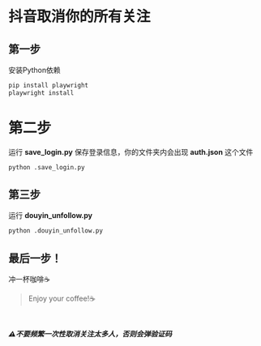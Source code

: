 # 抖音取消你的所有关注

## 第一步
安装Python依赖
```bash
pip install playwright
playwright install
```

# 第二步
运行 **save_login.py** 保存登录信息，你的文件夹内会出现 **auth.json** 这个文件

```bash
python .save_login.py
```

## 第三步

运行 **douyin_unfollow.py**

```bash
python .douyin_unfollow.py
```

## 最后一步！

冲一杯咖啡☕️

> Enjoy your coffee!☕️

<br>

***⚠️不要频繁一次性取消关注太多人，否则会弹验证码***
